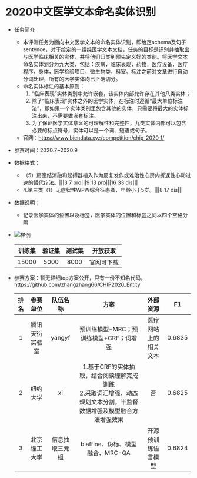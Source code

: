 # 2020中文医学文本命名实体识别

* 任务简介
  * 本评测任务为面向中文医学文本的命名实体识别，即给定schema及句子sentence，对于给定的一组纯医学文本文档，任务的目标是识别并抽取出与医学临床相关的实体，并将他们归类到预先定义好的类别。将医学文本命名实体划分为九大类，包括：疾病，临床表现，药物，医疗设备，医疗程序，身体，医学检验项目，微生物类，科室。标注之前对文章进行自动分词处理，所有的医学实体均已正确切分。
  * 命名实体标注的基本原则：
    1. “临床表现”实体类别中允许嵌套，该实体内部允许存在其他八类实体；
    2. 除了“临床表现”实体之外的医学实体，在标注时遵循“最大单位标注法”，即如果一个实体类别里包含其他的实体，只需要将最大的实体标注出来，不需要做嵌套标注。
    3. 为了保证医学实体意义的可理解性和完整性，九类实体内部可以包含必要的标点符号，实体可以是一个词、短语或句子。
  * 官网：https://www.biendata.xyz/competition/chip_2020_1/

* 参赛时间：2020.7~2020.9

* 数据格式：

  * （5）房室结消融和起搏器植入作为反复发作或难治性心房内折返性心动过速的替代疗法。|||3    7    pro|||9    13    pro|||16    33    dis|||
  * 4.第三类（1）无症状性WPW综合征患者，年龄小于5岁。|||8    17    dis|||

* 数据说明：

  * 记录医学实体的位置以及标签，医学实体的位置和标签之间以四个空格分隔
* ![样例](https://github.com/TingFree/NLPer-Arsenal/blob/master/%E5%BE%80%E6%9C%9F%E7%AB%9E%E8%B5%9B/%E5%AE%9E%E4%BD%93%E8%AF%86%E5%88%AB/pic/1.png?raw=true)
  
  | 训练集 | 验证集 | 测试集 |  开放获取  |
  | :----: | :----: | :----: | :--------: |
  | 15000  |  5000  |  8000  | 官网可下载 |
  
  
  
* 参赛方案：暂无详细top方案公开，只有一份不知名代码，https://github.com/zhangzhang66/CHIP2020_Entity

  | 排名 |    参赛单位    |    队伍名称    |                             方案                             |       外部资源       |   F1   |
  | :--: | :------------: | :------------: | :----------------------------------------------------------: | :------------------: | :----: |
  |  1   | 腾讯天衍实验室 |     yangyf     |            预训练模型+MRC；预训练模型+CRF；词增强            | 医疗网站上的相关文本 | 0.6835 |
  |  2   |    纽约大学    |       xi       | 1.基于CRF的实体抽取，结合阅读理解完成训练<br/>2.采取词汇增强，动态规划文本分割，半监督数据增强及模型融合方法增强效果 |          否          | 0.6825 |
  |  3   |  北京理工大学  | 信息抽取三元组 |               biaffine、伪标、模型融合、MRC-QA               |  开源预训练语言模型  | 0.6824 |

  